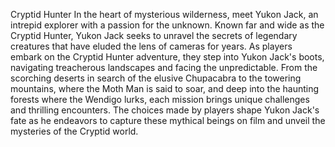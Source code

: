 Cryptid Hunter
In the heart of mysterious wilderness, meet Yukon Jack, an intrepid explorer with a passion for the unknown. Known far and wide as the Cryptid Hunter, Yukon Jack seeks to unravel the secrets of legendary creatures that have eluded the lens of cameras for years. As players embark on the Cryptid Hunter adventure, they step into Yukon Jack's boots, navigating treacherous landscapes and facing the unpredictable. From the scorching deserts in search of the elusive Chupacabra to the towering mountains, where the Moth Man is said to soar, and deep into the haunting forests where the Wendigo lurks, each mission brings unique challenges and thrilling encounters. The choices made by players shape Yukon Jack's fate as he endeavors to capture these mythical beings on film and unveil the mysteries of the Cryptid world.
